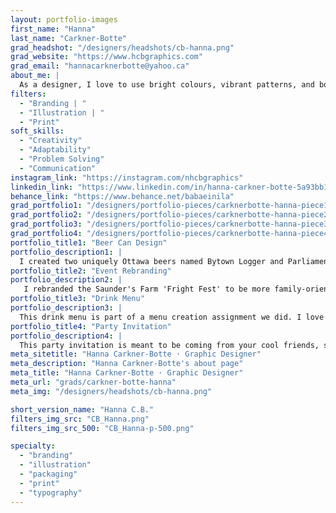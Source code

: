 ```yaml
---
layout: portfolio-images
first_name: "Hanna"
last_name: "Carkner-Botte"
grad_headshot: "/designers/headshots/cb-hanna.png"
grad_website: "https://www.hcbgraphics.com"
grad_email: "hannacarknerbotte@yahoo.ca"
about_me: |
  As a designer, I love to use bright colours, vibrant patterns, and bold typefaces to create a fun visual experience. I'm very inspired by other creatives and enjoy sharing my passions. I can be found drinking way too many coffees while racking my brain over trying to create a competent sketch. Illustrator is my best friend and I will happily take vectors over a pencil any day! Design has always been my love and I am lucky to get to explore that.
filters:
  - "Branding | "
  - "Illustration | "
  - "Print"
soft_skills:
  - "Creativity"
  - "Adaptability"  
  - "Problem Solving" 
  - "Communication" 
instagram_link: "https://instagram.com/nhcbgraphics"
linkedin_link: "https://www.linkedin.com/in/hanna-carkner-botte-5a93bb152/"
behance_link: "https://www.behance.net/babaeinila" 
grad_portfolio1: "/designers/portfolio-pieces/carknerbotte-hanna-piece1.jpg"
grad_portfolio2: "/designers/portfolio-pieces/carknerbotte-hanna-piece2.jpg"
grad_portfolio3: "/designers/portfolio-pieces/carknerbotte-hanna-piece3.jpg"
grad_portfolio4: "/designers/portfolio-pieces/carknerbotte-hanna-piece4.jpg"
portfolio_title1: "Beer Can Design"
portfolio_description1: |
  I created two uniquely Ottawa beers named Bytown Logger and Parliament Pawsse. These two designs pay homage to the city's history.
portfolio_title2: "Event Rebranding"
portfolio_description2: |
   I rebranded the Saunder's Farm 'Fright Fest' to be more family-oriented fun. This ticket design shows how Halloween can be implemented in a fun way!
portfolio_title3: "Drink Menu"
portfolio_description3: |
  This drink menu is part of a menu creation assignment we did. I love using a fun pattern and I think the soothing greens ties it all together.
portfolio_title4: "Party Invitation"
portfolio_description4: |
  This party invitation is meant to be coming from your cool friends, so the vibes have to match that.
meta_sitetitle: "Hanna Carkner-Botte · Graphic Designer"
meta_description: "Hanna Carkner-Botte's about page"
meta_title: "Hanna Carkner-Botte · Graphic Designer"
meta_url: "grads/carkner-botte-hanna"
meta_img: "/designers/headshots/cb-hanna.png"

short_version_name: "Hanna C.B."
filters_img_src: "CB_Hanna.png"
filters_img_src_500: "CB_Hanna-p-500.png"

specialty:
  - "branding"
  - "illustration"
  - "packaging"
  - "print"
  - "typography"
---
```

